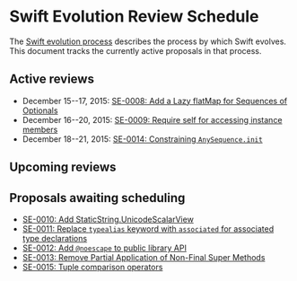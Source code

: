 # Swift Evolution Review Schedule

The [Swift evolution process][evolution-process] describes the process
by which Swift evolves. This document tracks the currently active
proposals in that process.

## Active reviews

* December 15--17, 2015: [SE-0008: Add a Lazy flatMap for Sequences of Optionals](proposals/0008-lazy-flatmap-for-optionals.md)
* December 16--20, 2015: [SE-0009: Require self for accessing instance members  ](proposals/0009-require-self-for-accessing-instance-members.md)
* December 18--21, 2015: [SE-0014: Constraining `AnySequence.init`](proposals/0014-constrained-AnySequence.md)

## Upcoming reviews


## Proposals awaiting scheduling

* [SE-0010: Add StaticString.UnicodeScalarView](proposals/0010-add-staticstring-unicodescalarview.md)
* [SE-0011: Replace `typealias` keyword with `associated` for associated type declarations](proposals/0011-replace-typealias-associated.md)
* [SE-0012: Add `@noescape` to public library API](proposals/0012-add-noescape-to-public-library-api.md)
* [SE-0013: Remove Partial Application of Non-Final Super Methods](proposals/0013-remove-partial-application-super.md)
* [SE-0015: Tuple comparison operators](proposals/0015-tuple-comparison-operators.md)

[evolution-process]: process.md  "The Swift evolution process"

